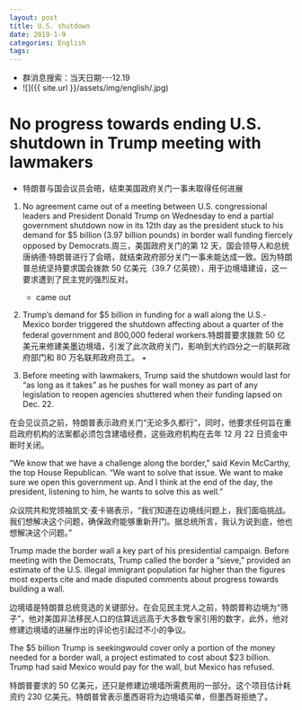 ```yaml
---
layout: post
title: U.S. shutdown
date: 2019-1-9
categories: English
tags:  
---
```


+ 群消息搜索：当天日期---12.19
+ ![]({{ site.url }}/assets/img/english/.jpg)

# No progress towards ending U.S. shutdown in Trump meeting with lawmakers

+ 特朗普与国会议员会晤，结束美国政府关门一事未取得任何进展

1. No agreement came out of a meeting between U.S. congressional leaders and President Donald Trump on Wednesday to end a partial government shutdown now in its 12th day as the president stuck to his demand for $5 billion (3.97 billion pounds) in border wall funding fiercely opposed by Democrats.周三，美国政府关门的第 12 天，国会领导人和总统唐纳德·特朗普进行了会晤，就结束政府部分关门一事未能达成一致。因为特朗普总统坚持要求国会拨款 50 亿美元（39.7 亿英镑），用于边境墙建设，这一要求遭到了民主党的强烈反对。
   + came out

2. Trump’s demand for $5 billion in funding for a wall along the U.S.-Mexico border triggered the shutdown affecting about a quarter of the federal government and 800,000 federal workers.特朗普要求拨款 50 亿美元来修建美墨边境墙，引发了此次政府关门，影响到大约四分之一的联邦政府部门和 80 万名联邦政府员工。
   + 

3. Before meeting with lawmakers, Trump said the shutdown would last for “as long as it takes” as he pushes for wall money as part of any legislation to reopen agencies shuttered when their funding lapsed on Dec. 22.

在会见议员之前，特朗普表示政府关门“无论多久都行”，同时，他要求任何旨在重启政府机构的法案都必须包含建墙经费，这些政府机构在去年 12 月 22 日资金中断时关闭。

“We know that we have a challenge along the border,” said Kevin McCarthy, the top House Republican. “We want to solve that issue. We want to make sure we open this government up. And I think at the end of the day, the president, listening to him, he wants to solve this as well.”

众议院共和党领袖凯文·麦卡锡表示，“我们知道在边境线问题上，我们面临挑战。我们想解决这个问题，确保政府能够重新开门。据总统所言，我认为说到底，他也想解决这个问题。”

Trump made the border wall a key part of his presidential campaign. Before meeting with the Democrats, Trump called the border a “sieve,” provided an estimate of the U.S. illegal immigrant population far higher than the figures most experts cite and made disputed comments about progress towards building a wall.

边境墙是特朗普总统竞选的关键部分。在会见民主党人之前，特朗普称边境为“筛子”，他对美国非法移民人口的估算远远高于大多数专家引用的数字，此外，他对修建边境墙的进展作出的评论也引起过不小的争议。

The $5 billion Trump is seekingwould cover only a portion of the money needed for a border wall, a project estimated to cost about $23 billion. Trump had said Mexico would pay for the wall, but Mexico has refused.

特朗普要求的 50 亿美元，还只是修建边境墙所需费用的一部分。这个项目估计耗资约 230 亿美元。特朗普曾表示墨西哥将为边境墙买单，但墨西哥拒绝了。